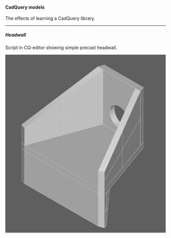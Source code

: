 #### CadQuery models

The effects of learning a CadQuery library.

--------

##### Headwall
Script in CQ-editor showing simple precast headwall.

![headwall](_images/headwall_screenshot.png)
